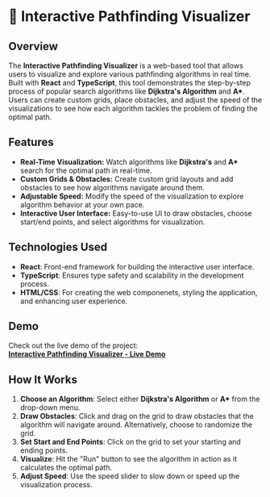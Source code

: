 # 🧭 Interactive Pathfinding Visualizer

## Overview
The **Interactive Pathfinding Visualizer** is a web-based tool that allows users to visualize and explore various pathfinding algorithms in real time. Built with **React** and **TypeScript**, this tool demonstrates the step-by-step process of popular search algorithms like **Dijkstra's Algorithm** and **A\***. Users can create custom grids, place obstacles, and adjust the speed of the visualizations to see how each algorithm tackles the problem of finding the optimal path.

## Features
- **Real-Time Visualization:** Watch algorithms like **Dijkstra's** and **A\*** search for the optimal path in real-time.
- **Custom Grids & Obstacles:** Create custom grid layouts and add obstacles to see how algorithms navigate around them.
- **Adjustable Speed:** Modify the speed of the visualization to explore algorithm behavior at your own pace.
- **Interactive User Interface:** Easy-to-use UI to draw obstacles, choose start/end points, and select algorithms for visualization.
  
## Technologies Used
- **React**: Front-end framework for building the interactive user interface.
- **TypeScript**: Ensures type safety and scalability in the development process.
- **HTML/CSS**: For creating the web componenets, styling the application, and enhancing user experience.

## Demo
Check out the live demo of the project:  
[**Interactive Pathfinding Visualizer - Live Demo**](https://elliottf05.github.io/pathfinding-visualizer/)

## How It Works
1. **Choose an Algorithm**: Select either **Dijkstra's Algorithm** or **A\*** from the drop-down menu.
2. **Draw Obstacles**: Click and drag on the grid to draw obstacles that the algorithm will navigate around. Alternatively, choose to randomize the grid.
3. **Set Start and End Points**: Click on the grid to set your starting and ending points.
4. **Visualize**: Hit the "Run" button to see the algorithm in action as it calculates the optimal path.
5. **Adjust Speed**: Use the speed slider to slow down or speed up the visualization process.
